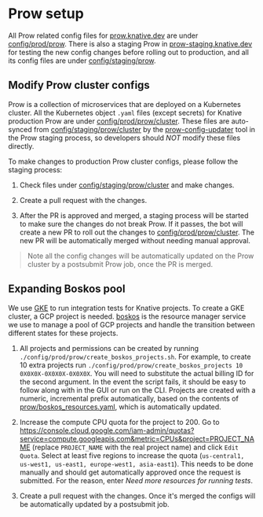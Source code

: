 # Prow setup

All Prow related config files for [prow.knative.dev](https://prow.knative.dev)
are under [config/prod/prow](../config/prod/prow). There is also a staging Prow in
[prow-staging.knative.dev](https://prow-staging.knative.dev) for testing the new
config changes before rolling out to production, and all its config files are
under [config/staging/prow](../config/staging/prow).

## Modify Prow cluster configs

Prow is a collection of microservices that are deployed on a Kubernetes cluster.
All the Kubernetes object `.yaml` files (except secrets) for Knative production
Prow are under [config/prod/prow/cluster](../config/prod/prow/cluster). These
files are auto-synced from
[config/staging/prow/cluster](../config/staging/prow/cluster) by the
[prow-config-updater](../tools/prow-config-updater) tool in the Prow staging
process, so developers should _NOT_ modify these files directly.

To make changes to production Prow cluster configs, please follow the staging
process:

1. Check files under
   [config/staging/prow/cluster](../config/staging/prow/cluster) and make
   changes.

1. Create a pull request with the changes.

1. After the PR is approved and merged, a staging process will be started to
   make sure the changes do not break Prow. If it passes, the bot will create a
   new PR to roll out the changes to
   [config/prod/prow/cluster](../config/prod/prow/cluster). The new PR will be
   automatically merged without needing manual approval.

> Note all the config changes will be automatically updated on the Prow cluster
> by a postsubmit Prow job, once the PR is merged.

## Expanding Boskos pool

We use [GKE](https://cloud.google.com/kubernetes-engine) to run integration
tests for Knative projects. To create a GKE cluster, a GCP project is needed.
[boskos](https://github.com/kubernetes/test-infra/tree/master/boskos) is the
resource manager service we use to manage a pool of GCP projects and handle the
transition between different states for these projects.

1. All projects and permissions can be created by running
   `./config/prod/prow/create_boskos_projects.sh`. For example, to create 10
   extra projects run
   `./config/prod/prow/create_boskos_projects 10 0X0X0X-0X0X0X-0X0X0X`. You will
   need to substitute the actual billing ID for the second argument. In the
   event the script fails, it should be easy to follow along with in the GUI or
   run on the CLI. Projects are created with a numeric, incremental prefix
   automatically, based on the contents of
   [prow/boskos_resources.yaml](../config/prod/prow/boskos/boskos_resources.yaml),
   which is automatically updated.

1. Increase the compute CPU quota for the project to 200. Go to
   <https://console.cloud.google.com/iam-admin/quotas?service=compute.googleapis.com&metric=CPUs&project=PROJECT_NAME>
   (replace `PROJECT_NAME` with the real project name) and click `Edit Quota`.
   Select at least five regions to increase the quota
   (`us-central1, us-west1, us-east1, europe-west1, asia-east1`). This needs to
   be done manually and should get automatically approved once the request is
   submitted. For the reason, enter _Need more resources for running tests_.

1. Create a pull request with the changes. Once it's merged the configs will be
   automatically updated by a postsubmit job.
